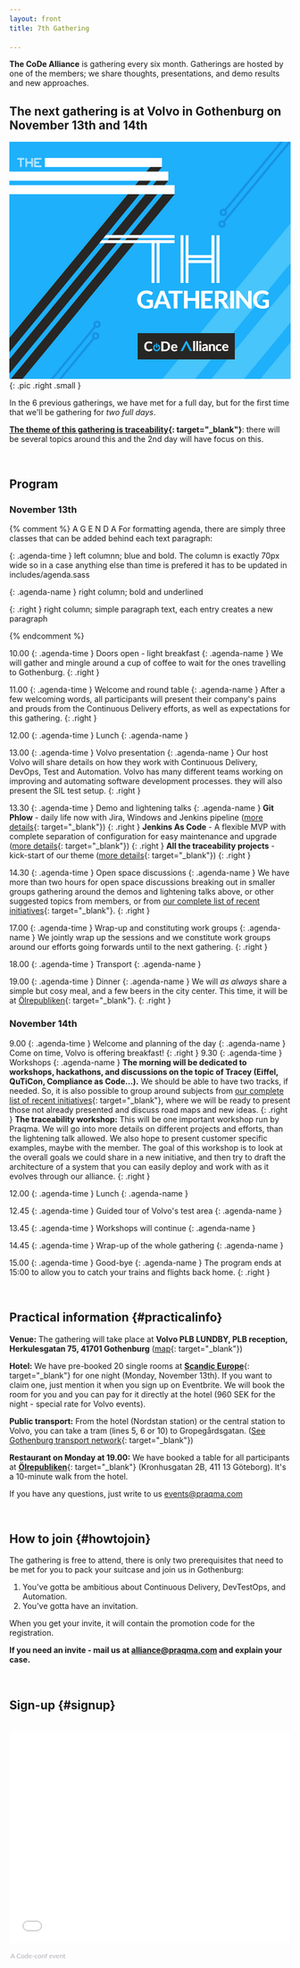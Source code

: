```yaml
---
layout: front
title: 7th Gathering

---
```


**The CoDe Alliance** is gathering every six month. Gatherings are hosted by one of the members; we share thoughts, presentations, and demo results and new approaches.

## The next gathering is at Volvo in Gothenburg on November 13th and 14th

![Alliance Chat](/images/7th-gathering-v3.jpg){: .pic .right .small }

In the 6 previous gatherings, we have met for a full day, but for the first time that we'll be gathering for _two full days_.

**[The theme of this gathering is traceability]({{site.url}}/initiatives/#traceability){: target="\_blank"}**: there will be several topics around this and the 2nd day will have focus on this.

<br>

## Program

### November 13th

{% comment %}
A G E N D A
For formatting agenda, there are simply three classes that can be added behind each text paragraph:

{: .agenda-time }
  left columnn; blue and bold.
  The column is exactly 70px wide so in a case anything else than time is prefered it has to be updated in includes/agenda.sass

{: .agenda-name }
  right column; bold and underlined

{: .right }
  right column; simple paragraph text, each entry creates a new paragraph

{% endcomment %}

10.00
{: .agenda-time }
Doors open - light breakfast
{: .agenda-name }
We will gather and mingle around a cup of coffee to wait for the ones travelling to Gothenburg.
{: .right }

11.00
{: .agenda-time }
Welcome and round table
{: .agenda-name }
After a few welcoming words, all participants will present their company's pains and prouds from the Continuous Delivery efforts, as well as expectations for this gathering.
{: .right }

12.00
{: .agenda-time }
Lunch
{: .agenda-name }

13.00
{: .agenda-time }
Volvo presentation
{: .agenda-name }
Our host Volvo will share details on how they work with Continuous Delivery, DevOps, Test and Automation. Volvo has many different teams working on improving and automating software development processes. they will also present the SIL test setup.
{: .right }

13.30
{: .agenda-time }
Demo and lightening talks
{: .agenda-name }
**Git Phlow** - daily life now with Jira, Windows and Jenkins pipeline ([more details]({{site.url}}/initiatives/#gitphlow){: target="\_blank"})
{: .right }
**Jenkins As Code** - A flexible MVP with complete separation of configuration for easy maintenance and upgrade ([more details]({{site.url}}/initiatives/#jac){: target="\_blank"})
{: .right }
**All the traceability projects** - kick-start of our theme ([more details]({{site.url}}/initiatives/#traceability){: target="\_blank"})
{: .right }

14.30
{: .agenda-time }
Open space discussions
{: .agenda-name }
We have more than two hours for open space discussions breaking out in smaller groups gathering around the demos and lightening talks above, or other suggested topics from members, or from [our complete list of recent initiatives]({{site.url}}/initiatives/){: target="\_blank"}.
{: .right }

17.00
{: .agenda-time }
Wrap-up and constituting work groups
{: .agenda-name }
We jointly wrap up the sessions and we constitute work groups around our efforts going forwards until to the next gathering.
{: .right }

18.00
{: .agenda-time }
Transport
{: .agenda-name }

19.00
{: .agenda-time }
Dinner
{: .agenda-name }
We will _as always_ share a simple but cosy meal, and a few beers in the city center.
This time, it will be at [Ölrepubliken](http://olrepubliken.se/){: target="\_blank"}.
{: .right }


### November 14th

9.00
{: .agenda-time }
Welcome and planning of the day
{: .agenda-name }
Come on time, Volvo is offering breakfast!
{: .right }
9.30
{: .agenda-time }
Workshops
{: .agenda-name }
**The morning will be dedicated to workshops, hackathons, and discussions on the topic of Tracey (Eiffel, QuTiCon, Compliance as Code…).** We should be able to have two tracks, if needed. So, it is also possible to group around subjects from [our complete list of recent initiatives]({{site.url}}/initiatives/){: target="\_blank"}, where we will be ready to present those not already presented and discuss road maps and new ideas.
{: .right }
**The traceability workshop:** This will be one important workshop run by Praqma. We will go into more details on different projects and efforts, than the lightening talk allowed. We also hope to present customer specific examples, maybe with the member.
The goal of this workshop is to look at the overall goals we could share in a new initiative, and then try to draft the architecture of a system that you can easily deploy and work with as it evolves through our alliance.
{: .right }

12.00
{: .agenda-time }
Lunch
{: .agenda-name }

12.45
{: .agenda-time }
Guided tour of Volvo's test area
{: .agenda-name }

13.45
{: .agenda-time }
Workshops will continue
{: .agenda-name }

14.45
{: .agenda-time }
Wrap-up of the whole gathering
{: .agenda-name }

15.00
{: .agenda-time }
Good-bye
{: .agenda-name }
The program ends at 15:00 to allow you to catch your trains and flights back home.
{: .right }

<br>

## Practical information {#practicalinfo}

**Venue:** The gathering will take place at **Volvo PLB LUNDBY, PLB reception, Herkulesgatan 75, 41701 Gothenburg** ([map](https://www.google.se/maps/place/Volvo+PLB+LUNDBY/@57.7127171,11.9242735,17z/data=!4m5!3m4!1s0x0:0xfa965b0c62e7cf34!8m2!3d57.7126362!4d11.9234537){: target="\_blank"})

**Hotel:** We have pre-booked 20 single rooms at [**Scandic Europe**](https://www.scandichotels.com/hotels/sweden/gothenburg/scandic-europa){: target="\_blank"} for one night (Monday, November 13th). If you want to claim one, just mention it when you sign up on Eventbrite. We will book the room for you and you can pay for it directly at the hotel (960 SEK for the night - special rate for Volvo events).

**Public transport:** From the hotel (Nordstan station) or the central station to Volvo, you can take a tram (lines 5, 6 or 10) to Gropegårdsgatan. ([See Gothenburg transport network](http://www.vasttrafik.se/){: target="\_blank"})

**Restaurant on Monday at 19.00:** We have booked a table for all participants at [**Ölrepubliken**](http://olrepubliken.se/){: target="\_blank"} (Kronhusgatan 2B, 411 13 Göteborg). It's a 10-minute walk from the hotel.

If you have any questions, just write to us [events@praqma.com](mailto:events@praqma.com)

<br>

## How to join {#howtojoin}

The gathering is free to attend, there is only two prerequisites that need to be met for you to pack your suitcase and join us in Gothenburg:

1. You've gotta be ambitious about Continuous Delivery, DevTestOps, and Automation.
2. You've gotta have an invitation.

When you get your invite, it will contain the promotion code for the registration.

**If you need an invite - mail us at [alliance@praqma.com](mailto:alliance@praqma.com) and explain your case.**

<br>

## Sign-up {#signup}

<br>

<div style="width:100%; text-align:left;"><iframe src="//eventbrite.co.uk/tickets-external?eid=37122456266&ref=etckt" frameborder="0" height="380" width="100%" vspace="0" hspace="0" marginheight="5" marginwidth="5" scrolling="auto" allowtransparency="true"></iframe><div style="font-family: 'Lato', Helvetica, Arial; font-size:12px; padding:10px 0 5px; margin:2px; width:100%; text-align:left;" ><a class="powered-by-eb" style="color: #ADB0B6; text-decoration: none;" target="_blank" href="http://www.code-conf.com/code-alliance-seven/">A Code-conf event</a></div></div>
